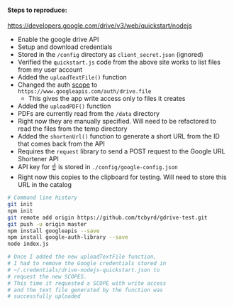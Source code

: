 
#### Steps to reproduce:
https://developers.google.com/drive/v3/web/quickstart/nodejs
- Enable the google drive API
- Setup and download credentials
 - Stored in the `/config` directory as `client_secret.json` (ignored)
- Verified the `quickstart.js` code from the above site works to list files from my user account
- Added the `uploadTextFile()` function
- Changed the auth [scope](https://developers.google.com/drive/v2/web/scopes) to `https://www.googleapis.com/auth/drive.file`
  - This gives the app write access only to files it creates
- Added the `uploadPDF()` function
 - PDFs are currently read from the `/data` directory
 - Right now they are manually specified. Will need to be refactored to read the files from the temp directory
- Added the `shortenUrl()` function to generate a short URL from the ID that comes back from the API
 - Requires the `request` library to send a POST request to the Google URL Shortener API
 - API key for :point_up: is stored in `./config/google-config.json`
 - Right now this copies to the clipboard for testing. Will need to store this URL in the catalog


```sh
# Command line history
git init
npm init
git remote add origin https://github.com/tcbyrd/gdrive-test.git
git push -u origin master
npm install googleapis --save
npm install google-auth-library --save
node index.js

# Once I added the new uploadTextFile function,
# I had to remove the Google credentials stored in
# ~/.credentials/drive-nodejs-quickstart.json to
# request the new SCOPES.
# This time it requested a SCOPE with write access
# and the text file generated by the function was
# successfully uploaded
```
